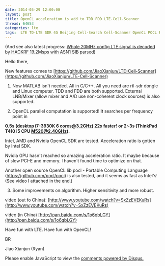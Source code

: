 ```yaml
---
date: 2014-05-29 12:00:00
layout: post
title: OpenCL acceleration is add to TDD FDD LTE-Cell-Scanner
thread: 64653
categories: lte
tags:  LTE TD-LTE SDR 4G Beijing Cell-Search Cell-Scanner OpenCL POCL Portable-OpenCL Intel AMD Nvidia GeForce
---
```


(And see also latest progress: [Whole 20MHz config LTE signal is decoded by HACKRF 19.2Msps with ASN1 SIB parsed](http://sdr-x.github.io/Whole%2020MHz%20config%20LTE%20signal%20is%20decoded%20by%20HACKRF%2019.2Msps%20with%20ASN1%20SIB%20parsed/))

Hello there,

New features comes to [https://github.com/JiaoXianjun/LTE-Cell-Scanner](https://github.com/JiaoXianjun/LTE-Cell-Scanner)

1. Now MATLAB isn't needed. All in C/C++. All you need are rtl-sdr dongle and Linux computer. TDD and FDD are both supported. External LNB/Mixer (allow mixer and A/D use non-coherent clock sources) is also supported.

2. OpenCL parallel computation is supported! It searches per frequency point in

**0.5s (desktop i7-3930K 6 cores@3.2GHz) 22x faster!**
**or 2~3s (ThinkPad T410 i5 CPU M520@2.40GHz).**

Intel, AMD and Nvidia OpenCL SDK are tested. Acceleration ratio is gotten by Intel SDK.

Nvidia GPU hasn't reached so amazing acceleration ratio. It maybe because of slow PCI-E and memory. I haven't found time to optimize on that.

Another open source OpenCL lib pocl - Portable Computing Language (https://github.com/pocl/pocl) is also tested, and it seems as fast as Intel's! (See video I attached in the end.)

3. Some improvements on algorithm. Higher sensitivity and more robust.

video (out fo China): [http://www.youtube.com/watch?v=SxZzEVEKuRs](http://www.youtube.com/watch?v=SxZzEVEKuRs)

video (in China) [http://pan.baidu.com/s/1o6qbLGY](http://pan.baidu.com/s/1o6qbLGY)

Have fun with LTE. Have fun with OpenCL!

BR

Jiao Xianjun (Ryan)


<div id="disqus_thread"></div>
<script type="text/javascript">
    /* * * CONFIGURATION VARIABLES: EDIT BEFORE PASTING INTO YOUR WEBPAGE * * */
    var disqus_shortname = 'jiaoxianjun'; // required: replace example with your forum shortname

    /* * * DON'T EDIT BELOW THIS LINE * * */
    (function() {
        var dsq = document.createElement('script'); dsq.type = 'text/javascript'; dsq.async = true;
        dsq.src = '//' + disqus_shortname + '.disqus.com/embed.js';
        (document.getElementsByTagName('head')[0] || document.getElementsByTagName('body')[0]).appendChild(dsq);
    })();
</script>
<noscript>Please enable JavaScript to view the <a href="http://disqus.com/?ref_noscript">comments powered by Disqus.</a></noscript>


<script>
  (function(i,s,o,g,r,a,m){i['GoogleAnalyticsObject']=r;i[r]=i[r]||function(){
  (i[r].q=i[r].q||[]).push(arguments)},i[r].l=1*new Date();a=s.createElement(o),
  m=s.getElementsByTagName(o)[0];a.async=1;a.src=g;m.parentNode.insertBefore(a,m)
  })(window,document,'script','//www.google-analytics.com/analytics.js','ga');

  ga('create', 'UA-56112029-1', 'auto');
  ga('send', 'pageview');

</script>
